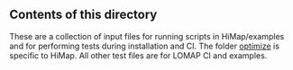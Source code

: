 ## Contents of this directory

These are a collection of input files for running scripts in HiMap/examples and for
performing tests during installation and CI. The folder [optimize](https://github.com/MobleyLab/HiMap/tree/main/test/optimize)
is specific to HiMap. All other test files are for LOMAP CI and examples.  
 
